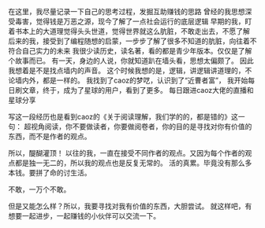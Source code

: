 在这里，我尽量记录一下自己的思考过程，发掘互助赚钱的思路
曾经的我思想深受毒害，觉得钱是万恶之源，现今了解了一点社会运行的底层逻辑
早期的我，盯着书本上的大道理觉得头头世道，觉得世界就这么肮脏，不敢走出去，不愿了解
后来的我，接受到了编程随想的启蒙，一步步了解了很多不知道的肮脏，向往着不符合自己实力的未来
我很少读历史，读名著，看的都是青少年版本。仅仅是了解个故事而已。
有一天，身边的人说，你就知道趴在墙头看，思想太偏颇了。
因此我想着是不是找点墙内的声音。
这个时候我想的是，逻辑，讲逻辑讲道理的，不论墙内外，都是一样的。
我找到了caoz的梦呓，认识到了“近曹者富”，
我开始每日刷文章，终于，成为了星球的用户，看到了更多。
每日跟进caoz大佬的直播和星球分享

写这一段经历也是看到caoz的《关于阅读理解，我们学的的，都是错的》这一句：
超视角阅读，你不要做读者，你要做阅卷者，你的目的是寻找对你有价值的东西，而不是作者的观点。

所以，醍醐灌顶！
以往的我，一直在接受不同作者的观点。又因为每个作者的观点都是独一无二的，所以我的观点也是反复无常的。
活的真累。毕竟没有那么多本钱。要拼了命的讨生活。

不敢，一万个不敢。

但是又能怎么样？所以，我要寻找对我有价值的东西，大胆尝试。
就这样吧，有想要一起进步，一起赚钱的小伙伴可以交流一下。
